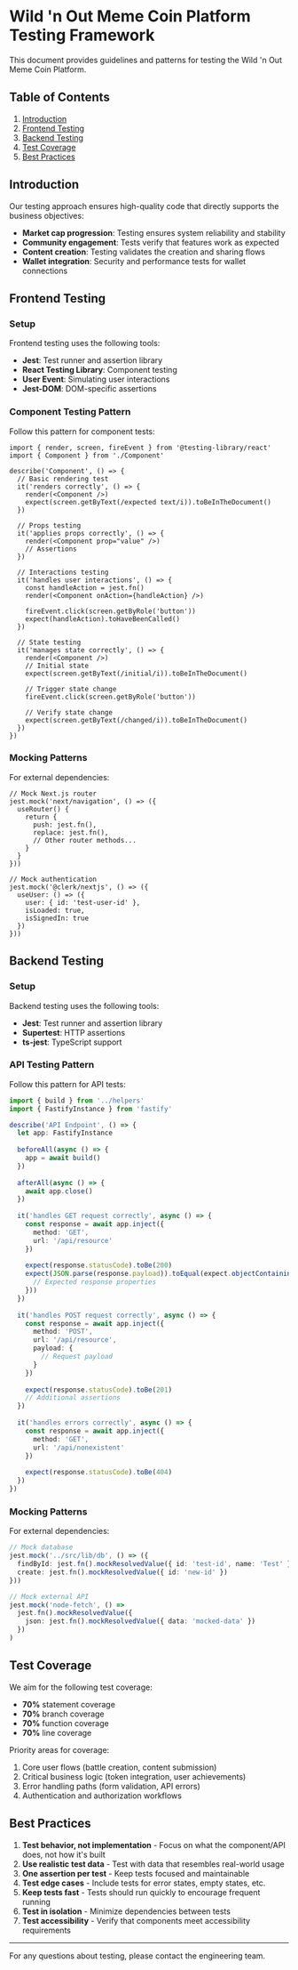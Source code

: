# Wild 'n Out Meme Coin Platform Testing Framework

This document provides guidelines and patterns for testing the Wild 'n Out Meme Coin Platform.

## Table of Contents

1. [Introduction](#introduction)
2. [Frontend Testing](#frontend-testing)
3. [Backend Testing](#backend-testing)
4. [Test Coverage](#test-coverage)
5. [Best Practices](#best-practices)

## Introduction

Our testing approach ensures high-quality code that directly supports the business objectives:

- **Market cap progression**: Testing ensures system reliability and stability
- **Community engagement**: Tests verify that features work as expected
- **Content creation**: Testing validates the creation and sharing flows
- **Wallet integration**: Security and performance tests for wallet connections

## Frontend Testing

### Setup

Frontend testing uses the following tools:

- **Jest**: Test runner and assertion library
- **React Testing Library**: Component testing
- **User Event**: Simulating user interactions
- **Jest-DOM**: DOM-specific assertions

### Component Testing Pattern

Follow this pattern for component tests:

```tsx
import { render, screen, fireEvent } from '@testing-library/react'
import { Component } from './Component'

describe('Component', () => {
  // Basic rendering test
  it('renders correctly', () => {
    render(<Component />)
    expect(screen.getByText(/expected text/i)).toBeInTheDocument()
  })
  
  // Props testing
  it('applies props correctly', () => {
    render(<Component prop="value" />)
    // Assertions
  })
  
  // Interactions testing
  it('handles user interactions', () => {
    const handleAction = jest.fn()
    render(<Component onAction={handleAction} />)
    
    fireEvent.click(screen.getByRole('button'))
    expect(handleAction).toHaveBeenCalled()
  })
  
  // State testing
  it('manages state correctly', () => {
    render(<Component />)
    // Initial state
    expect(screen.getByText(/initial/i)).toBeInTheDocument()
    
    // Trigger state change
    fireEvent.click(screen.getByRole('button'))
    
    // Verify state change
    expect(screen.getByText(/changed/i)).toBeInTheDocument()
  })
})
```

### Mocking Patterns

For external dependencies:

```tsx
// Mock Next.js router
jest.mock('next/navigation', () => ({
  useRouter() {
    return {
      push: jest.fn(),
      replace: jest.fn(),
      // Other router methods...
    }
  }
}))

// Mock authentication
jest.mock('@clerk/nextjs', () => ({
  useUser: () => ({
    user: { id: 'test-user-id' },
    isLoaded: true,
    isSignedIn: true
  })
}))
```

## Backend Testing

### Setup

Backend testing uses the following tools:

- **Jest**: Test runner and assertion library
- **Supertest**: HTTP assertions
- **ts-jest**: TypeScript support

### API Testing Pattern

Follow this pattern for API tests:

```typescript
import { build } from '../helpers'
import { FastifyInstance } from 'fastify'

describe('API Endpoint', () => {
  let app: FastifyInstance
  
  beforeAll(async () => {
    app = await build()
  })
  
  afterAll(async () => {
    await app.close()
  })
  
  it('handles GET request correctly', async () => {
    const response = await app.inject({
      method: 'GET',
      url: '/api/resource'
    })
    
    expect(response.statusCode).toBe(200)
    expect(JSON.parse(response.payload)).toEqual(expect.objectContaining({
      // Expected response properties
    }))
  })
  
  it('handles POST request correctly', async () => {
    const response = await app.inject({
      method: 'POST',
      url: '/api/resource',
      payload: {
        // Request payload
      }
    })
    
    expect(response.statusCode).toBe(201)
    // Additional assertions
  })
  
  it('handles errors correctly', async () => {
    const response = await app.inject({
      method: 'GET',
      url: '/api/nonexistent'
    })
    
    expect(response.statusCode).toBe(404)
  })
})
```

### Mocking Patterns

For external dependencies:

```typescript
// Mock database
jest.mock('../src/lib/db', () => ({
  findById: jest.fn().mockResolvedValue({ id: 'test-id', name: 'Test' }),
  create: jest.fn().mockResolvedValue({ id: 'new-id' })
}))

// Mock external API
jest.mock('node-fetch', () => 
  jest.fn().mockResolvedValue({
    json: jest.fn().mockResolvedValue({ data: 'mocked-data' })
  })
)
```

## Test Coverage

We aim for the following test coverage:

- **70%** statement coverage
- **70%** branch coverage
- **70%** function coverage
- **70%** line coverage

Priority areas for coverage:

1. Core user flows (battle creation, content submission)
2. Critical business logic (token integration, user achievements)
3. Error handling paths (form validation, API errors)
4. Authentication and authorization workflows

## Best Practices

1. **Test behavior, not implementation** - Focus on what the component/API does, not how it's built
2. **Use realistic test data** - Test with data that resembles real-world usage
3. **One assertion per test** - Keep tests focused and maintainable
4. **Test edge cases** - Include tests for error states, empty states, etc.
5. **Keep tests fast** - Tests should run quickly to encourage frequent running
6. **Test in isolation** - Minimize dependencies between tests
7. **Test accessibility** - Verify that components meet accessibility requirements

---

For any questions about testing, please contact the engineering team.
